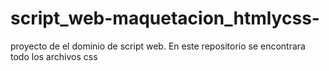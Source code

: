 # script_web-maquetacion_htmlycss-
proyecto de el dominio de script web.    En este repositorio se encontrara todo los archivos css
